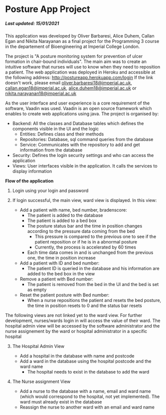 # Posture App Project

##### Last updated: 15/01/2021

This application was developed by Oliver Barbaresi, Alice Duhem, Callan Egan and Nikita Narayanan as a final project for the Programming 3 course in the departement of Bioengineering at Imperial College London.

The project is "A posture monitoring system for prevention of ulcer formation in chair-bound individuals". The main aim was to create an intuitive software that nurses will use to know when they need to reposition a patient.
The web application was deployed in Heroku and accessible at the following address: http://postureapp.herokuapp.com/login
If the link doesn't work, please email oliver.barbaresi18@imperial.ac.uk, callan.egan18@imperial.ac.uk, alice.duhem18@imperial.ac.uk or nikita.narayanan18@imperial.ac.uk

As the user interface and user experience is a core requirement of the software, Vaadin was used. Vaadin is an open source framework which enables to create web applications using java. The project is organised by:
* Backend: All the classes and Database tables which defines the components visible in the UI and the logic 
  - Entities: Defines class and their methods
  - Repositories: Database, sql command queries from the database
  - Service: Communicates with the repository to add and get information from the database
* Security: Defines the login security settings and who can access the application
* Views: User interfaces visible in the application. It calls the services to display information
 
**Flow of the application**

1. Login using your login and password  

2. If login successful, the main view, ward view is displayed. In this view:
      * Add a patient with name, bed number, bradenscore:
        - The patient is added to the database
        - The patient is added to a bed box
        - The posture status bar and the time in position changes according to the pressure data coming from the bed
          - This pressure is compared to the previous one to see if the patient reposition or if he is in a abnormal posture
          - Currently, the process is accelerated by 60 times
        - Each time data comes in and is unchanged from the previous one, the time in position increase 
      * Add a patient with ID and bed number:
        - The patient ID is queried in the database and his information are added to the bed box in the view
      * Remove a patient with Bed number:
        - The patient is removed from the bed in the UI and the bed is set as empty
      * Reset the patient posture with Bed number:
        - When a nurse repositions the patient and resets the bed posture, the time in position resets to 0 and the status bar resets
        
The following views are not linked yet to the ward view. For further development, nurses/wards login in will access the value of their ward. The hospital admin view will be accessed by the software administrator and the nurse assignement by the ward or hospital administrator in a specific hospital
        
3. The Hospital Admin View
      * Add a hospital in the database with name and postcode
      * Add a ward in the database using the hospital postcode and the ward name 
        - The hospital needs to exist in the database to add the ward
        
4. The Nurse assignment View
      * Add a nurse to the database with a name, email and ward name (which would correspond to the hospital, not yet implemented). The ward must already exist in the database
      * Reassign the nurse to another ward with an email and ward name
      
